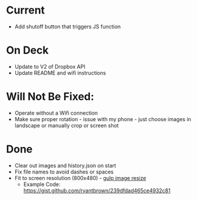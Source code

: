 # Current

- Add shutoff button that triggers JS function

# On Deck

- Update to V2 of Dropbox API
- Update README and wifi instructions

# Will Not Be Fixed:

- Operate without a Wifi connection
- Make sure proper rotation - issue with my phone - just choose images in landscape or manually crop or screen shot

# Done

- Clear out images and history.json on start
- Fix file names to avoid dashes or spaces
- Fit to screen resolution (800x480) - [gulp image resize](https://www.npmjs.com/package/gulp-image-resize)
    + Example Code: https://gist.github.com/ryantbrown/239dfdad465ce4932c81
